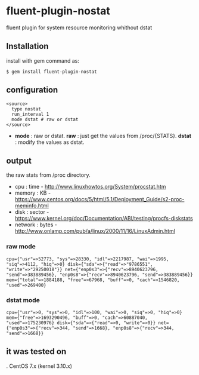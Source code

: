 # fluent-plugin-nostat
fluent plugin for system resource monitoring whithout dstat

## Installation
install with gem command as:

```
$ gem install fluent-plugin-nostat
```

## configuration

```
<source>
  type nostat
  run_interval 1
  mode dstat # raw or dstat
</source>
```
* **mode** : raw or dstat.
**raw** : just get the values from /proc/{STATS}.
**dstat** : modify the values as dstat.

## output
the raw stats from /proc directory.
* cpu : time - http://www.linuxhowtos.org/System/procstat.htm
* memory : KB - https://www.centos.org/docs/5/html/5.1/Deployment_Guide/s2-proc-meminfo.html
* disk : sector - https://www.kernel.org/doc/Documentation/ABI/testing/procfs-diskstats
* network : bytes - http://www.onlamp.com/pub/a/linux/2000/11/16/LinuxAdmin.html

### raw mode
```
cpu={"usr"=>52773, "sys"=>28330, "idl"=>2217987, "wai"=>1995, "siq"=>4112, "hiq"=>0} disk={"sda"=>{"read"=>"9786551", "write"=>"29250018"}} net={"enp0s3"=>{"recv"=>8940623796, "send"=>383889456}, "enp0s8"=>{"recv"=>8940623796, "send"=>383889456}} mem={"total"=>1884188, "free"=>67968, "buff"=>0, "cach"=>1546820, "used"=>269400}
```

### dstat mode
```
cpu={"usr"=>0, "sys"=>0, "idl"=>100, "wai"=>0, "siq"=>0, "hiq"=>0} mem={"free"=>1693290496, "buff"=>0, "cach"=>60887040, "used"=>175230976} disk={"sda"=>{"read"=>0, "write"=>0}} net={"enp0s3"=>{"recv"=>344, "send"=>1668}, "enp0s8"=>{"recv"=>344, "send"=>1668}}
```

## it was tested on
. CentOS 7.x (kernel 3.10.x)
